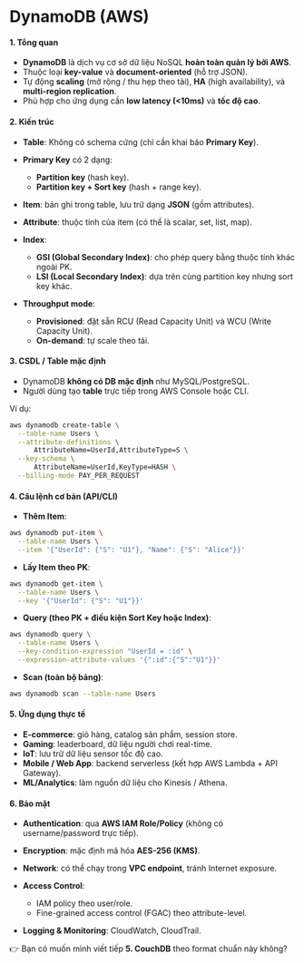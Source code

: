 # DynamoDB (AWS)

#### 1. Tổng quan

* **DynamoDB** là dịch vụ cơ sở dữ liệu NoSQL **hoàn toàn quản lý bởi AWS**.
* Thuộc loại **key-value** và **document-oriented** (hỗ trợ JSON).
* Tự động **scaling** (mở rộng / thu hẹp theo tải), **HA** (high availability), và **multi-region replication**.
* Phù hợp cho ứng dụng cần **low latency (<10ms)** và **tốc độ cao**.
#### 2. Kiến trúc

* **Table**: Không có schema cứng (chỉ cần khai báo **Primary Key**).
* **Primary Key** có 2 dạng:

  * **Partition key** (hash key).
  * **Partition key + Sort key** (hash + range key).
* **Item**: bản ghi trong table, lưu trữ dạng **JSON** (gồm attributes).
* **Attribute**: thuộc tính của item (có thể là scalar, set, list, map).
* **Index**:

  * **GSI (Global Secondary Index)**: cho phép query bằng thuộc tính khác ngoài PK.
  * **LSI (Local Secondary Index)**: dựa trên cùng partition key nhưng sort key khác.
* **Throughput mode**:

  * **Provisioned**: đặt sẵn RCU (Read Capacity Unit) và WCU (Write Capacity Unit).
  * **On-demand**: tự scale theo tải.
#### 3. CSDL / Table mặc định

* DynamoDB **không có DB mặc định** như MySQL/PostgreSQL.
* Người dùng tạo **table** trực tiếp trong AWS Console hoặc CLI.

Ví dụ:

```bash
aws dynamodb create-table \
  --table-name Users \
  --attribute-definitions \
      AttributeName=UserId,AttributeType=S \
  --key-schema \
      AttributeName=UserId,KeyType=HASH \
  --billing-mode PAY_PER_REQUEST
```
#### 4. Câu lệnh cơ bản (API/CLI)

* **Thêm Item**:

```bash
aws dynamodb put-item \
  --table-name Users \
  --item '{"UserId": {"S": "U1"}, "Name": {"S": "Alice"}}'
```

* **Lấy Item theo PK**:

```bash
aws dynamodb get-item \
  --table-name Users \
  --key '{"UserId": {"S": "U1"}}'
```

* **Query (theo PK + điều kiện Sort Key hoặc Index)**:

```bash
aws dynamodb query \
  --table-name Users \
  --key-condition-expression "UserId = :id" \
  --expression-attribute-values '{":id":{"S":"U1"}}'
```

* **Scan (toàn bộ bảng)**:

```bash
aws dynamodb scan --table-name Users
```
#### 5. Ứng dụng thực tế

* **E-commerce**: giỏ hàng, catalog sản phẩm, session store.
* **Gaming**: leaderboard, dữ liệu người chơi real-time.
* **IoT**: lưu trữ dữ liệu sensor tốc độ cao.
* **Mobile / Web App**: backend serverless (kết hợp AWS Lambda + API Gateway).
* **ML/Analytics**: làm nguồn dữ liệu cho Kinesis / Athena.
#### 6. Bảo mật

* **Authentication**: qua **AWS IAM Role/Policy** (không có username/password trực tiếp).
* **Encryption**: mặc định mã hóa **AES-256 (KMS)**.
* **Network**: có thể chạy trong **VPC endpoint**, tránh Internet exposure.
* **Access Control**:

  * IAM policy theo user/role.
  * Fine-grained access control (FGAC) theo attribute-level.
* **Logging & Monitoring**: CloudWatch, CloudTrail.



👉 Bạn có muốn mình viết tiếp **5. CouchDB** theo format chuẩn này không?
